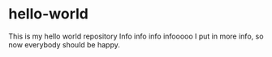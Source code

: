 # hello-world
This is my hello world repository
Info info info 
infooooo
I put in more info, so now everybody should be happy.
